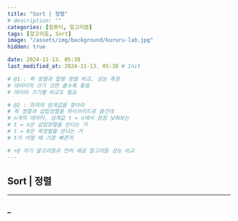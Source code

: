 ```yaml
---
title: "Sort | 정렬"
# description: ""
categories: [컴퓨터, 알고리즘]
tags: [알고리듬, Sort]
image: "/assets/img/background/kururu-lab.jpg"
hidden: true

date: 2024-11-13. 05:38
last_modified_at: 2024-11-13. 05:38 # Init

# @1 : 퀵 정렬과 합병 정렬 비교, 성능 측정  
# 데이터의 크기 크면 클수록 좋음  
# 데이터 크기별 비교도 필요  

# @2 : 최저의 임계값을 찾아라  
# 퀵 정렬과 삽입정렬을 하이브리드로 쓸건데  
# n개의 데이터, 임계값 t = n에서 점점 낮춰보는  
# t = n은 삽입정렬을 쓴다는 거  
# t = 0은 퀵정렬을 쓴다는 거  
# t가 어떨 때 가장 빠른지  

# +@ 자기 알고리듬과 언어 제공 알고리듬 성능 비교  
---
```


## Sort | 정렬

---

### _
